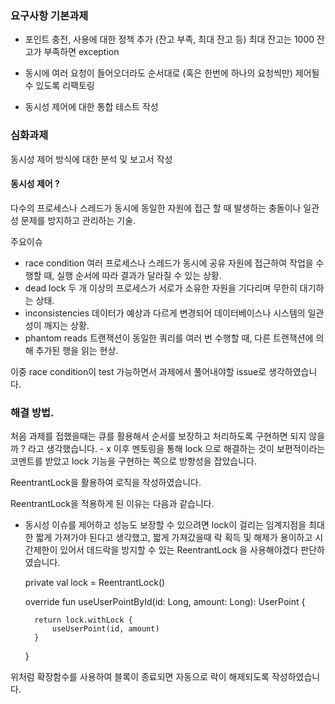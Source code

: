 ### 요구사항 기본과제 

- 포인트 충전, 사용에 대한 정책 추가 (잔고 부족, 최대 잔고 등) 
  최대 잔고는 1000
  잔고가 부족하면 exception
- 동시에 여러 요청이 들어오더라도 순서대로 (혹은 한번에 하나의 요청씩만) 제어될 수 있도록 리팩토링

- 동시성 제어에 대한 통합 테스트 작성

### 심화과제 

동시성 제어 방식에 대한 분석 및 보고서 작성


#### 동시성 제어 ?
다수의 프로세스나 스레드가 동시에 동일한 자원에 접근 할 때 발생하는 충돌이나 일관성 문제를 방지하고 관리하는 기술. 

주요이슈 
- race condition
  여러 프로세스나 스레드가 동시에 공유 자원에 접근하여 작업을 수행할 때, 실행 순서에 따라 결과가 달라질 수 있는 상황.
- dead lock
  두 개 이상의 프로세스가 서로가 소유한 자원을 기다리며 무한히 대기하는 상태.
- inconsistencies
  데이터가 예상과 다르게 변경되어 데이터베이스나 시스템의 일관성이 깨지는 상황.
- phantom reads
  트랜잭션이 동일한 쿼리를 여러 번 수행할 때, 다른 트랜잭션에 의해 추가된 행을 읽는 현상.

이중 race condition이 test 가능하면서 과제에서 풀어내야할 issue로 생각하였습니다. 

### 해결 방법. 

처음 과제를 접했을때는 큐를 활용해서 순서를 보장하고 처리하도록 구현하면 되지 않을까 ? 라고 생각했습니다. - x 
이후 멘토링을 통해 lock 으로 해결하는 것이 보편적이라는 코멘트를 받았고 lock 기능을 구현하는 쪽으로 방향성을 잡았습니다. 

ReentrantLock을 활용하여 로직을 작성하였습니다. 


ReentrantLock을 적용하게 된 이유는 다음과 같습니다. 
- 동시성 이슈를 제어하고 성능도 보장할 수 있으려면 lock이 걸리는 임계지점을 최대한 짧게 가져가야 된다고 생각했고,
짧게 가져갔을때 락 획득 및 해제가 용이하고 시간제한이 있어서 데드락을 방지할 수 있는 ReentrantLock 을 사용해야겠다 판단하였습니다.



    private val lock = ReentrantLock()

    override fun useUserPointById(id: Long, amount: Long): UserPoint {

        return lock.withLock {
            useUserPoint(id, amount)
        }

    }



위처럼 확장함수를 사용하여 블록이 종료되면 자동으로 락이 해제되도록 작성하였습니다. 
